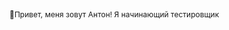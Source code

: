 <div style="font-size:12px" id="header">
<p>👋Привет, меня зовут Антон!
Я начинающий тестировщик</p>
</div>
